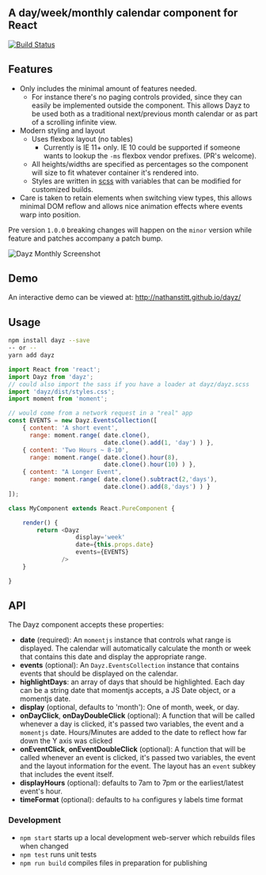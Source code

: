 ## A day/week/monthly calendar component for React

[![Build Status](https://travis-ci.org/nathanstitt/dayz.svg?branch=master)](https://travis-ci.org/nathanstitt/dayz)

## Features
* Only includes the minimal amount of features needed.
    * For instance there's no paging controls provided, since they can easily be implemented outside the component.  This allows Dayz to be used both as a traditional next/previous month calendar or as part of a scrolling infinite view.
* Modern styling and layout
    * Uses flexbox layout (no tables)
        *  Currently is IE 11+ only.  IE 10 could be supported if someone wants to lookup the `-ms` flexbox vendor prefixes.  (PR's welcome).
    * All heights/widths are specified as percentages so the component will size to fit whatever container it's rendered into.
    * Styles are written in [scss](dayz.scss) with variables that can be modified for customized builds.
* Care is taken to retain elements when switching view types, this allows minimal DOM reflow and allows nice animation effects where events warp into position.

Pre version `1.0.0` breaking changes will happen on the `minor` version while feature and patches accompany a patch bump.

![Dayz Monthly Screenshot](http://nathanstitt.github.io/dayz/dayz-weekly-screenshot.png)

## Demo

An interactive demo can be viewed at: http://nathanstitt.github.io/dayz/


## Usage

```bash
npm install dayz --save
-- or --
yarn add dayz
```

```js
import React from 'react';
import Dayz from 'dayz';
// could also import the sass if you have a loader at dayz/dayz.scss
import 'dayz/dist/styles.css';
import moment from 'moment';

// would come from a network request in a "real" app
const EVENTS = new Dayz.EventsCollection([
    { content: 'A short event',
      range: moment.range( date.clone(),
                           date.clone().add(1, 'day') ) },
    { content: 'Two Hours ~ 8-10',
      range: moment.range( date.clone().hour(8),
                           date.clone().hour(10) ) },
    { content: "A Longer Event",
      range: moment.range( date.clone().subtract(2,'days'),
                           date.clone().add(8,'days') ) }
]);

class MyComponent extends React.PureComponent {

    render() {
        return <Dayz
                   display='week'
                   date={this.props.date}
                   events={EVENTS}
               />
    }

}
```

## API

The Dayz component accepts these properties:

 * **date** (required):     An `momentjs` instance that controls what range is displayed. The calendar will automatically calculate the month or week that contains this date and display the appropriate range.
 * **events** (optional):  An `Dayz.EventsCollection` instance that contains events that should be displayed on the calendar.
 * **highlightDays**:  an array of days that should be highlighted.  Each day can be a string date that momentjs accepts, a JS Date object, or a momentjs date.
 * **display** (optional, defaults to 'month'):  One of month, week, or day.
 * **onDayClick**, **onDayDoubleClick** (optional): A function that will be called whenever a day is clicked, it's passed two variables, the event and a `momentjs` date.  Hours/Minutes are added to the date to reflect how far down the Y axis was clicked
 * **onEventClick**, **onEventDoubleClick** (optional): A function that will be called whenever an event is clicked, it's passed two variables, the event and the layout information for the event.  The layout has an `event` subkey that includes the event itself.
 * **displayHours** (optional): defaults to 7am to 7pm or the earliest/latest event's hour.
 * **timeFormat** (optional): defaults to `ha` configures y labels time format

### Development

- `npm start` starts up a local development web-server which rebuilds files when changed
- `npm test` runs unit tests
- `npm run build` compiles files in preparation for publishing
